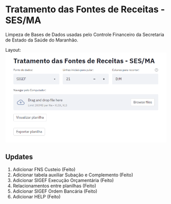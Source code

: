 # Tratamento das Fontes de Receitas - SES/MA

Limpeza de Bases de Dados usadas pelo Controle Financeiro da Secretaria de Estado da Saúde do Maranhão.

Layout:
![](front.png)

## Updates

1. Adicionar FNS Custeio (Feito)
2. Adicionar tabela auxiliar Subação e Complemento (Feito)
3. Adicionar SIGEF Execução Orçamentária (Feito)
4. Relacionamentos entre planilhas (Feito)
5. Adicionar SIGEF Ordem Bancária (Feito)
6. Adicionar HELP (Feito)